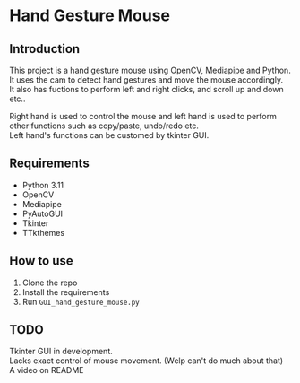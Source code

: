 # Hand Gesture Mouse

## Introduction

This project is a hand gesture mouse using OpenCV, Mediapipe and Python. It uses the cam to detect hand gestures and move the mouse accordingly.  
It also has fuctions to perform left and right clicks, and scroll up and down etc..

Right hand is used to control the mouse and left hand is used to perform other functions such as copy/paste, undo/redo etc.  
Left hand's functions can be customed by tkinter GUI.

## Requirements

- Python 3.11
- OpenCV
- Mediapipe
- PyAutoGUI
- Tkinter
- TTkthemes

## How to use

1. Clone the repo
2. Install the requirements
3. Run `GUI_hand_gesture_mouse.py`

## TODO

Tkinter GUI in development.  
Lacks exact control of mouse movement. (Welp can't do much about that)  
A video on README

